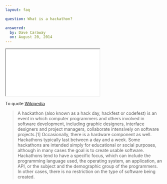 ```yaml
---
layout: faq

question: What is a hackathon?

answered:
  by: Dave Caraway
  on: August 20, 2014
---
```

<div class="embed-responsive embed-responsive-16by9">
<iframe src="//www.youtube.com/embed/videoseries?list=PLlywScj9J1vElOnG-Yoz_wBt4Xh76aEyk&autoplay=1" allowfullscreen></iframe>
</div>


To quote [Wikipedia](http://en.wikipedia.org/wiki/Hackathon)

 > A hackathon (also known as a hack day, hackfest or codefest) is an event in which computer programmers and others involved in software development, including graphic designers, interface designers and project managers, collaborate intensively on software projects.[1] Occasionally, there is a hardware component as well. Hackathons typically last between a day and a week. Some hackathons are intended simply for educational or social purposes, although in many cases the goal is to create usable software. Hackathons tend to have a specific focus, which can include the programming language used, the operating system, an application, an API, or the subject and the demographic group of the programmers. In other cases, there is no restriction on the type of software being created.
